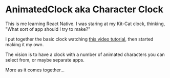 # AnimatedClock aka Character Clock
This is me learning React Native. I was staring at my Kit-Cat clock, thinking, "What sort of app should I try to make?"

I put together the basic clock watching [this video tutorial](https://youtu.be/YBci4HFRQ_c), then started making it my own. 

The vision is to have a clock with a number of animated characters you can select from, or maybe separate apps. 

More as it comes together...
